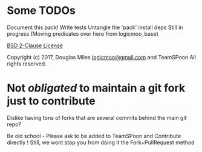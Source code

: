 
# Some TODOs

Document this pack!
Write tests
Untangle the 'pack' install deps
Still in progress (Moving predicates over here from logicmoo_base)


[BSD 2-Clause License](LICENSE.md)

Copyright (c) 2017, 
Douglas Miles <logicmoo@gmail.com> and TeamSPoon
All rights reserved.

# Not _obligated_ to maintain a git fork just to contribute

Dislike having tons of forks that are several commits behind the main git repo?

Be old school - Please ask to be added to TeamSPoon and Contribute directly !
Still, we wont stop you from doing it the Fork+PullRequest method




